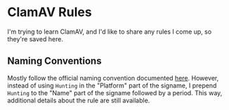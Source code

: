# ClamAV Rules

I'm trying to learn ClamAV, and I'd like to share any rules I come up, so they're saved here.

## Naming Conventions

Mostly follow the official naming convention documented [here](https://docs.clamav.net/manual/Signatures/SignatureNames.html). However, instead of using `Hunting` in the "Platform" part of the signame, I prepend `Hunting` to the "Name" part of the signame followed by a period. This way, additional details about the rule are still available.
